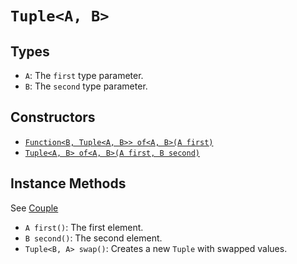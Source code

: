 # `Tuple<A, B>`

## Types

* `A`: The `first` type parameter.
* `B`: The `second` type parameter.

## Constructors

* [`Function<B, Tuple<A, B>> of<A, B>(A first)`][of]
* [`Tuple<A, B> of<A, B>(A first, B second)`][of]

## Instance Methods

See [Couple](../../../src/main/java/com/github/jlmorgan/data/Tuple.java)

* `A first()`: The first element.
* `B second()`: The second element.
* `Tuple<B, A> swap()`: Creates a new `Tuple` with swapped values.

[of]: ./constructors/of.md

